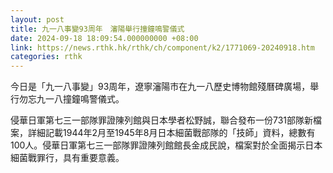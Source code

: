 ```yaml
---
layout: post
title: 九一八事變93周年　瀋陽舉行撞鐘鳴警儀式
date: 2024-09-18 18:09:54.000000000 +08:00
link: https://news.rthk.hk/rthk/ch/component/k2/1771069-20240918.htm
categories: rthk
---
```


今日是「九一八事變」93周年，遼寧瀋陽市在九一八歷史博物館殘曆碑廣場，舉行勿忘九一八撞鐘鳴警儀式。

侵華日軍第七三一部隊罪證陳列館與日本學者松野誠，聯合發布一份731部隊新檔案，詳細記載1944年2月至1945年8月日本細菌戰部隊的「技師」資料，總數有100人。侵華日軍第七三一部隊罪證陳列館館長金成民說，檔案對於全面揭示日本細菌戰罪行，具有重要意義。
